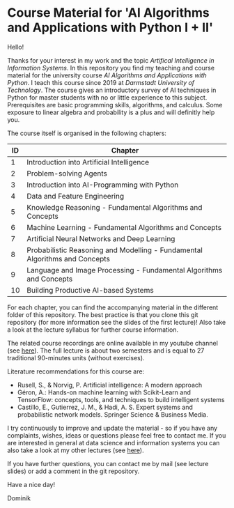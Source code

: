 
# Course Material for 'AI Algorithms and Applications with Python I + II'
Hello! 

Thanks for your interest in my work and the topic *Artifical Intelligence in Information Systems*. In this repository you find my teaching and course material for the university course *AI Algorithms and Applications with Python*. I teach this course since 2019 at *Darmstadt University of Technology*. The course gives an introductory survey of AI techniques in Python for master students with no or little experience to this subject. Prerequisites are basic programming skills, algorithms, and calculus. Some exposure to linear algebra and probability is a plus and will definitly help you.

The course itself is organised in the following chapters: 

ID | Chapter
---- | -------------
1 | Introduction into Artificial Intelligence
2 | Problem-solving Agents
3 | Introduction into AI-Programming with Python
4 | Data and Feature Engineering
5 | Knowledge Reasoning - Fundamental Algorithms and Concepts
6 | Machine Learning - Fundamental Algorithms and Concepts 
7 | Artificial Neural Networks and Deep Learning
8 | Probabilistic Reasoning and Modelling - Fundamental Algorithms and Concepts
9 | Language and Image Processing - Fundamental Algorithms and Concepts
10 | Building Productive AI-based Systems

For each chapter, you can find the accompanying material in the different folder of this repository. The best practice is that you clone this git repository (for more information see the slides of the first lecture)! Also take a look at the lecture syllabus for further course information.

The related course recordings are online available in my youtube channel (see <a href="https://www.youtube.com/c/DominikJung42" target="_blank">here</a>). The full lecture is about two semesters and is equal to 27 traditional 90-minutes units (without exercises).

Literature recommendations for this course are: 
* Rusell, S., & Norvig, P. Artificial intelligence: A modern approach
* Géron, A.: Hands-on machine learning with Scikit-Learn and TensorFlow: concepts, tools, and techniques to build intelligent systems
* Castillo, E., Gutierrez, J. M., & Hadi, A. S. Expert systems and probabilistic network models. Springer Science & Business Media.

I try continuously to improve and update the material - so if you have any complaints, wishes, ideas or questions please feel free to contact me. If you are interested in general at data science and information systems you can also take a look at my other lectures (see <a href="https://github.com/dominikjung42?tab=repositories" target="_blank">here</a>).

If you have further questions, you can contact me by mail (see lecture slides) or add a comment in the git repository. 

Have a nice day!

Dominik
